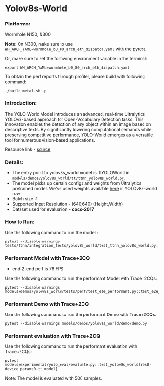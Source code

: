 # Yolov8s-World

### Platforms:

Wormhole N150, N300

**Note:** On N300, make sure to use `WH_ARCH_YAML=wormhole_b0_80_arch_eth_dispatch.yaml` with the pytest.

Or, make sure to set the following environment variable in the terminal:
```
export WH_ARCH_YAML=wormhole_b0_80_arch_eth_dispatch.yaml
```

To obtain the perf reports through profiler, please build with following command:
```
./build_metal.sh -p
```
### Introduction:

The YOLO-World Model introduces an advanced, real-time Ultralytics YOLOv8-based approach for Open-Vocabulary Detection tasks. This innovation enables the detection of any object within an image based on descriptive texts. By significantly lowering computational demands while preserving competitive performance, YOLO-World emerges as a versatile tool for numerous vision-based applications.

Resource link - [source](https://github.com/ultralytics/ultralytics/blob/main/ultralytics/models/yolo/model.py)

### Details:
- The entry point to yolov8s_world model is TtYOLOWorld in `models/demos/yolov8s_world/tt/ttnn_yolov8s_world.py`.
- The model picks up certain configs and weights from Ultralytics pretrained model. We've used weights available [here](https://docs.ultralytics.com/models/yolo-world/#available-models-supported-tasks-and-operating-modes) in YOLOv8s-world row.
- Batch size :1
- Supported Input Resolution - (640,640) (Height,Width)
- Dataset used for evaluation - **coco-2017**

### How to Run:

Use the following command to run the model :
```
pytest --disable-warnings tests/ttnn/integration_tests/yolov8s_world/test_ttnn_yolov8s_world.py::test_YoloModel
```
### Performant Model with Trace+2CQ
- end-2-end perf is 78 FPS

Use the following command to run the performant Model with Trace+2CQs:

```
pytest --disable-warnings models/demos/yolov8s_world/tests/perf/test_e2e_performant.py::test_e2e_performant
```

### Performant Demo with Trace+2CQ
Use the following command to run the performant Demo with Trace+2CQs:

```
pytest --disable-warnings models/demos/yolov8s_world/demo/demo.py
```

### Performant evaluation with Trace+2CQ
Use the following command to run the performant evaluation with Trace+2CQs:

```
pytest models/experimental/yolo_eval/evaluate.py::test_yolov8s_world[res0-device_params0-tt_model]
```
Note: The model is evaluated with 500 samples.
